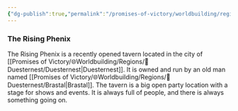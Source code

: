 ```yaml
---
{"dg-publish":true,"permalink":"/promises-of-victory/worldbuilding/regions/duesternest/the-rising-phenix/","title":"The Rising Phenix","noteIcon":"Locality","created":"2023-01-25T02:26:53.664+01:00","updated":"2023-04-10T21:49:30.169+02:00"}
---
```


### The Rising Phenix

The Rising Phenix is a recently opened tavern located in the city of [[Promises of Victory/🌐Worldbuilding/Regions/🏰Duesternest/Duesternest\|Duesternest]]. It is owned and run by an old man named [[Promises of Victory/🌐Worldbuilding/Regions/🏰Duesternest/Brastal\|Brastal]].
The tavern is a big open party location with a stage for shows and events. It is always full of people, and there is always something going on.